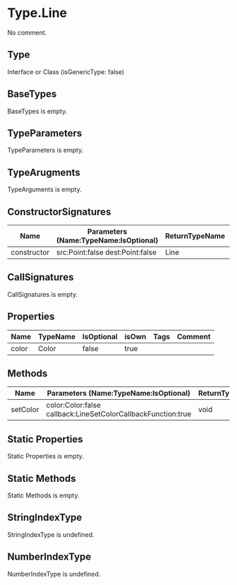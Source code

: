 # Type.Line

No comment.

## Type

Interface or Class (isGenericType: false)

## BaseTypes

BaseTypes is empty.

## TypeParameters

TypeParameters is empty.

## TypeArugments

TypeArguments is empty.

## ConstructorSignatures

Name|Parameters (Name:TypeName:IsOptional)|ReturnTypeName|Comment
---|---|---|---
constructor|src:Point:false dest:Point:false |Line|

## CallSignatures

CallSignatures is empty.

## Properties

Name|TypeName|IsOptional|isOwn|Tags|Comment
---|---|---|---|---|---
color|Color|false|true||

## Methods

Name|Parameters (Name:TypeName:IsOptional)|ReturnTypeName|IsOptional|isOwn|Comment
---|---|---|---|---|---
setColor|color:Color:false callback:LineSetColorCallbackFunction:true |void|false|true| 

## Static Properties

Static Properties is empty.

## Static Methods

Static Methods is empty.

## StringIndexType

StringIndexType is undefined.

## NumberIndexType

NumberIndexType is undefined.
